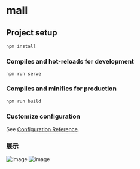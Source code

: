 # mall

## Project setup
```
npm install
```

### Compiles and hot-reloads for development
```
npm run serve
```

### Compiles and minifies for production
```
npm run build
```

### Customize configuration
See [Configuration Reference](https://cli.vuejs.org/config/).

### 展示
![image](https://user-images.githubusercontent.com/77725730/138249350-a9c6f920-8847-4206-8799-26d3c3679b17.png)
![image](https://user-images.githubusercontent.com/77725730/138249429-63104d85-0667-4abd-b254-f9e26613010a.png)

